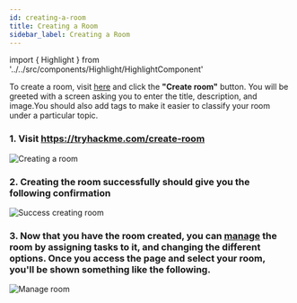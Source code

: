 ```yaml
---
id: creating-a-room
title: Creating a Room
sidebar_label: Creating a Room
---
```

import { Highlight } from '../../src/components/Highlight/HighlightComponent'

To create a room, visit [<Highlight color="#25c2a0">here</Highlight>](https://tryhackme.com/create-room) and click the **"Create room"** button. You will be greeted with a screen asking you to enter the title, description, and image.You should also add tags to make it easier to classify your room under a particular topic.

### 1. Visit <Highlight color="lightgrey">https://tryhackme.com/create-room</Highlight>
![Creating a room](https://tryhackme.com/img/room-initial.png)

### 2. Creating the room successfully should give you the following confirmation
![Success creating room](https://tryhackme.com/img/create-success.png)

### 3. Now that you have the room created, you can [manage](https://tryhackme.com/manage-rooms) the room by assigning tasks to it, and changing the different options. Once you access the page and select your room, you'll be shown something like the following.
![Manage room](https://tryhackme.com/img/room-option-one.png)

